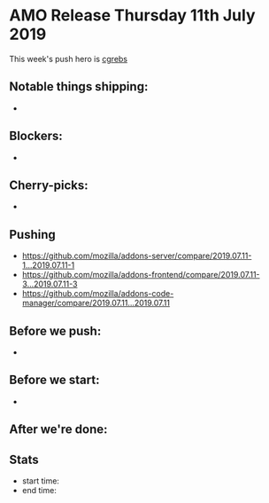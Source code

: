 # AMO Release Thursday 11th July 2019

This week's push hero is [cgrebs](https://github.com/EnTeQuAk)

## Notable things shipping:

*

## Blockers:

*

## Cherry-picks:

* 

## Pushing

- https://github.com/mozilla/addons-server/compare/2019.07.11-1...2019.07.11-1
- https://github.com/mozilla/addons-frontend/compare/2019.07.11-3...2019.07.11-3
- https://github.com/mozilla/addons-code-manager/compare/2019.07.11...2019.07.11

## Before we push:

* 

## Before we start:

*

## After we're done:


## Stats

- start time:
- end time:
